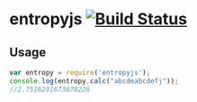 # entropyjs [![Build Status](https://travis-ci.org/saromanov/entropyjs.svg?branch=master)](https://travis-ci.org/saromanov/entropyjs)


## Usage
```javascript
var entropy = require('entropyjs');
console.log(entropy.calc("abcdeabcdefj"));
//2.7516291673878226
```

